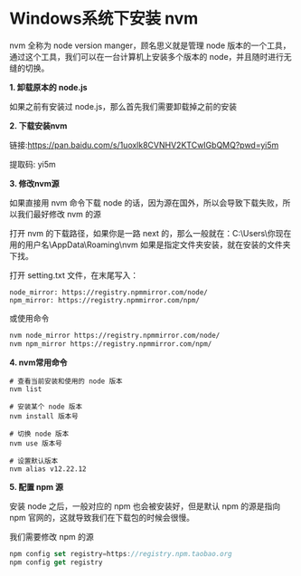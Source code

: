 # Windows系统下安装 nvm

nvm 全称为 node version manger，顾名思义就是管理 node 版本的一个工具，通过这个工具，我们可以在一台计算机上安装多个版本的 node，并且随时进行无缝的切换。

**1.  卸载原本的 node.js**

如果之前有安装过 node.js，那么首先我们需要卸载掉之前的安装



**2. 下载安装nvm**

链接:https://pan.baidu.com/s/1uoxlk8CVNHV2KTCwIGbQMQ?pwd=yi5m 

提取码: yi5m



**3. 修改nvm源**

如果直接用 nvm 命令下载 node 的话，因为源在国外，所以会导致下载失败，所以我们最好修改 nvm 的源

打开 nvm 的下载路径，如果你是一路 next 的，那么一般就在：C:\Users\你现在用的用户名\AppData\Roaming\nvm
如果是指定文件夹安装，就在安装的文件夹下找。

打开 setting.txt 文件，在末尾写入：

```shell
node_mirror: https://registry.npmmirror.com/node/
npm_mirror: https://registry.npmmirror.com/npm/
```
或使用命令
```bash
nvm node_mirror https://registry.npmmirror.com/node/
nvm npm_mirror https://registry.npmmirror.com/npm/
```


**4. nvm常用命令**

```shell
# 查看当前安装和使用的 node 版本
nvm list

# 安装某个 node 版本
nvm install 版本号

# 切换 node 版本
nvm use 版本号

# 设置默认版本
nvm alias v12.22.12
```



**5. 配置 npm 源**

安装 node 之后，一般对应的 npm 也会被安装好，但是默认 npm 的源是指向 npm 官网的，这就导致我们在下载包的时候会很慢。

我们需要修改 npm 的源

```js
npm config set registry=https://registry.npm.taobao.org
npm config get registry
```

